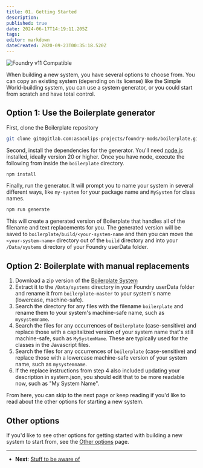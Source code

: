 ```yaml
---
title: 01. Getting Started
description: 
published: true
date: 2024-06-17T14:19:11.205Z
tags: 
editor: markdown
dateCreated: 2020-09-23T00:35:18.520Z
---
```


![Foundry v11 Compatible](https://img.shields.io/badge/Foundry-v11%20Compatible-blue)

When building a new system, you have several options to choose from. You can copy an existing system (depending on its license) like the Simple World-building system, you can use a system generator, or you could start from scratch and have total control.

## Option 1: Use the Boilerplate generator

First, clone the Boilerplate repository

```bash
git clone git@gitlab.com:asacolips-projects/foundry-mods/boilerplate.git
```

Second, install the dependencies for the generator. You'll need [node.js](https://nodejs.org/en) installed, ideally version 20 or higher. Once you have node, execute the following from inside the `boilerplate` directory.

```bash
npm install
```

Finally, run the generator. It will prompt you to name your system in several different ways, like `my-system` for your package name and `MySystem` for class names.

```bash
npm run generate
```

This will create a generated version of Boilerplate that handles all of the filename and text replacements for you. The generated version will be saved to `boilerplate/build/<your-system-name` and then you can move the `<your-system-name>` directory out of the `build` directory and into your `/Data/systems` directory of your Foundry userData folder.

## Option 2: Boilerplate with manual replacements


1. Download a zip version of the [Boilerplate System](https://github.com/asacolips-projects/boilerplate/archive/refs/heads/main.zip)
2. Extract it to the `/Data/systems` directory in your Foundry userData folder and rename it from `boilerplate-master` to your system's name (lowercase, machine-safe).
3. Search the directory for any files with the filename `boilerplate` and rename them to your system's machine-safe name, such as `mysystemname`.
4. Search the files for any occurrences of `Boilerplate` (case-sensitive) and replace those with a capitalized version of your system name that's still machine-safe, such as `MySystemName`. These are typically used for the classes in the Javascript files.
5. Search the files for any occurrences of `boilerplate` (case-sensitive) and replace those with a lowercase machine-safe version of your system name, such as `mysystemname`.
6. If the replace instructions from step 4 also included updating your description in system.json, you should edit that to be more readable now, such as "My System Name".


From here, you can skip to the next page or keep reading if you'd like to read about the other options for starting a new system.

## Other options

If you'd like to see other options for getting started with building a new system to start from, see the [Other options](https://foundryvtt.wiki/en/development/guides/SD-tutorial/SD012-Other-options) page.

---

* **Next**: [Stuff to be aware of](https://foundryvtt.wiki/en/development/guides/SD-tutorial/SD02-Stuff-to-be-aware-of)